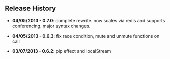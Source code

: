 ## Release History
*   __04/05/2013 - 0.7.0__: complete rewrite. now scales via redis and supports conferencing. major syntax changes.

*   __04/05/2013 - 0.6.3__: fix race condition, mute and unmute functions on call

*   __03/07/2013 - 0.6.2__: pip effect and localStream